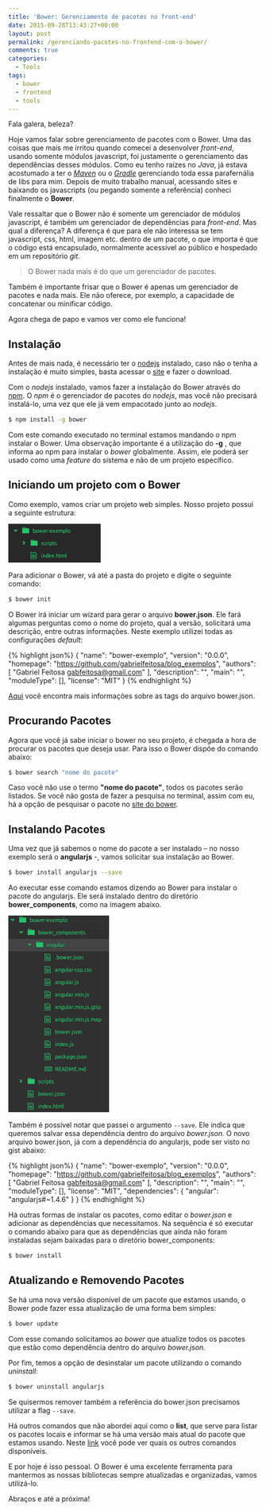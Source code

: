 ```yaml
---
title: 'Bower: Gerenciamento de pacotes no front-end'
date: 2015-09-28T13:43:27+00:00
layout: post
permalink: /gerenciando-pacotes-no-frontend-com-o-bower/
comments: true
categories:
  - Tools
tags:
  - bower
  - frontend
  - tools
---
```

Fala galera, beleza?

Hoje vamos falar sobre gerenciamento de pacotes com o Bower. Uma das coisas que mais me irritou quando comecei a desenvolver _front-end_, usando somente módulos javascript, foi justamente o gerenciamento das dependências desses módulos. Como eu tenho raízes no _Java_, já estava acostumado a ter o _<a href="https://maven.apache.org/" target="_blank">Maven</a>_ ou o _<a href="https://gradle.org/" target="_blank">Gradle</a>_ gerenciando toda essa parafernália de libs para mim. Depois de muito trabalho manual, acessando sites e baixando os javascripts (ou pegando somente a referência) conheci finalmente o **Bower**.

Vale ressaltar que o Bower não é somente um gerenciador de módulos javascript, é também um gerenciador de dependências para _front-end_. Mas qual a diferença? A diferença é que para ele não interessa se tem javascript, css, html, imagem etc. dentro de um pacote, o que importa é que o código está encapsulado, normalmente acessível ao público e hospedado em um repositório _git_.

<!--more-->

> O Bower nada mais é do que um gerenciador de pacotes.

Também é importante frisar que o Bower é apenas um gerenciador de pacotes e nada mais. Ele não oferece, por exemplo, a capacidade de concatenar ou minificar código.

Agora chega de papo e vamos ver como ele funciona!

## Instalação

Antes de mais nada, é necessário ter o <a href="https://nodejs.org" target="_blank">nodejs</a> instalado, caso não o tenha a instalação é muito simples, basta acessar o <a href="https://nodejs.org/en/download/" target="_blank">site</a> e fazer o download.

Com o _nodejs_ instalado, vamos fazer a instalação do Bower através do <a href="https://www.npmjs.com/" target="_blank">npm</a>. O _npm_ é o gerenciador de pacotes do _nodejs_, mas você não precisará instalá-lo, uma vez que ele já vem empacotado junto ao _nodejs_.

```bash
$ npm install -g bower
```

Com este comando executado no terminal estamos mandando o npm instalar o Bower. Uma observação importante é a utilização do  <span class="symple-highlight symple-highlight-gray "><strong>-g</strong> </span>, que informa ao npm para instalar o _bower_ globalmente. Assim, ele poderá ser usado como uma _feature_ do sistema e não de um projeto específico.

## Iniciando um projeto com o Bower

Como exemplo, vamos criar um projeto web simples. Nosso projeto possui a seguinte estrutura:

![Projeto exemplo](/img/projeto_bower_exemplo.png)

Para adicionar o Bower, vá até a pasta do projeto e digite o seguinte comando:

```bash
$ bower init
```

O Bower irá iniciar um wizard para gerar o arquivo **bower.json**. Ele fará algumas perguntas como o nome do projeto, qual a versão, solicitará uma descrição, entre outras informações. Neste exemplo utilizei todas as configurações _default_:

{% highlight json%}
{
  "name": "bower-exemplo",
  "version": "0.0.0",
  "homepage": "https://github.com/gabrielfeitosa/blog_exemplos",
  "authors": [
    "Gabriel Feitosa <gabfeitosa@gmail.com>"
  ],
  "description": "",
  "main": "",
  "moduleType": [],
  "license": "MIT"
}
{% endhighlight %}

<a href="http://bower.io/docs/creating-packages/#bowerjson" target="_blank">Aqui</a> você encontra mais informações sobre as tags do arquivo bower.json.

## Procurando Pacotes

Agora que você já sabe iniciar o bower no seu projeto, é chegada a hora de procurar os pacotes que deseja usar. Para isso o Bower dispõe do comando abaixo:

```bash
$ bower search "nome do pacote"
```

Caso você não use o termo **"nome do pacote"**, todos os pacotes serão listados. Se você não gosta de fazer a pesquisa no terminal, assim com eu, há a opção de pesquisar o pacote no <a href="http://bower.io/search/" target="_blank">site do bower</a>.

## Instalando Pacotes

Uma vez que já sabemos o nome do pacote a ser instalado &#8211; no nosso exemplo será o **angularjs** -, vamos solicitar sua instalação ao Bower.

```bash
$ bower install angularjs --save
```

Ao executar esse comando estamos dizendo ao Bower para instalar o pacote do angularjs. Ele será instalado dentro do diretório **bower_components**, como na imagem abaixo.

![Pacote instalado no bower](/img/projeto_bower_exemplo2.png)

Também é possível notar que passei o argumento `--save`. Ele indica que queremos salvar essa dependência dentro do arquivo _bower.json_. O novo arquivo bower.json, já com a dependência do angularjs, pode ser visto no gist abaixo:

{% highlight json%}
{
  "name": "bower-exemplo",
  "version": "0.0.0",
  "homepage": "https://github.com/gabrielfeitosa/blog_exemplos",
  "authors": [
    "Gabriel Feitosa <gabfeitosa@gmail.com>"
  ],
  "description": "",
  "main": "",
  "moduleType": [],
  "license": "MIT",
  "dependencies": {
    "angular": "angularjs#~1.4.6"
  }
}
{% endhighlight %}

Há outras formas de instalar os pacotes, como editar o _bower.json_ e adicionar as dependências que necessitamos. Na sequência é só executar o comando abaixo para que as dependências que ainda não foram instaladas sejam baixadas para o diretório bower_components:

```bash
$ bower install
```

## Atualizando e Removendo Pacotes

Se há uma nova versão disponível de um pacote que estamos usando, o Bower pode fazer essa atualização de uma forma bem simples:

```bash
$ bower update
```

Com esse comando solicitamos ao _bower_ que atualize todos os pacotes que estão como dependência dentro do arquivo _bower.json_.

Por fim, temos a opção de desinstalar um pacote utilizando o comando _uninstall_:

```bash
$ bower uninstall angularjs
```

Se quisermos remover também a referência do bower.json precisamos utilizar a flag `--save`.

Há outros comandos que não abordei aqui como o **list**, que serve para listar os pacotes locais e informar se há uma versão mais atual do pacote que estamos usando. Neste <a href="http://bower.io/docs/api/#commands" target="_blank">link</a> você pode ver quais os outros comandos disponíveis.

E por hoje é isso pessoal. O Bower é uma excelente ferramenta para mantermos as nossas bibliotecas sempre atualizadas e organizadas, vamos utilizá-lo.

Abraços e até a próxima!
